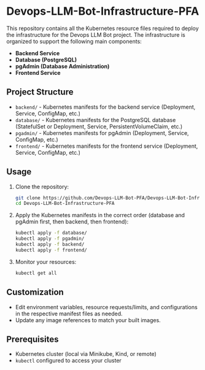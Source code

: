 # Devops-LLM-Bot-Infrastructure-PFA

This repository contains all the Kubernetes resource files required to deploy the infrastructure for the Devops LLM Bot project. The infrastructure is organized to support the following main components:

- **Backend Service**
- **Database (PostgreSQL)**
- **pgAdmin (Database Administration)**
- **Frontend Service**

## Project Structure

- `backend/` - Kubernetes manifests for the backend service (Deployment, Service, ConfigMap, etc.)
- `database/` - Kubernetes manifests for the PostgreSQL database (StatefulSet or Deployment, Service, PersistentVolumeClaim, etc.)
- `pgadmin/` - Kubernetes manifests for pgAdmin (Deployment, Service, ConfigMap, etc.)
- `frontend/` - Kubernetes manifests for the frontend service (Deployment, Service, ConfigMap, etc.)

## Usage

1. Clone the repository:
   ```bash
   git clone https://github.com/Devops-LLM-Bot-PFA/Devops-LLM-Bot-Infrastructure-PFA.git
   cd Devops-LLM-Bot-Infrastructure-PFA
   ```

2. Apply the Kubernetes manifests in the correct order (database and pgAdmin first, then backend, then frontend):

   ```bash
   kubectl apply -f database/
   kubectl apply -f pgadmin/
   kubectl apply -f backend/
   kubectl apply -f frontend/
   ```

3. Monitor your resources:

   ```bash
   kubectl get all
   ```

## Customization

- Edit environment variables, resource requests/limits, and configurations in the respective manifest files as needed.
- Update any image references to match your built images.

## Prerequisites

- Kubernetes cluster (local via Minikube, Kind, or remote)
- `kubectl` configured to access your cluster


